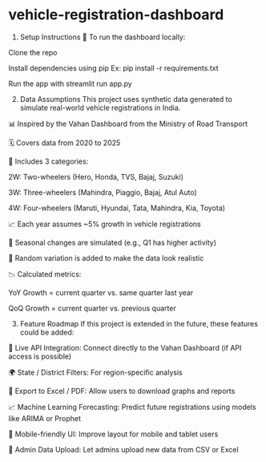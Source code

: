 # vehicle-registration-dashboard

1. Setup Instructions
🎯 To run the dashboard locally:

Clone the repo

Install dependencies using pip
Ex: pip install -r requirements.txt

Run the app with streamlit run app.py

2. Data Assumptions
This project uses synthetic data generated to simulate real-world vehicle registrations in India.

📊 Inspired by the Vahan Dashboard from the Ministry of Road Transport

🗓️ Covers data from 2020 to 2025

🚗 Includes 3 categories:

2W: Two-wheelers (Hero, Honda, TVS, Bajaj, Suzuki)

3W: Three-wheelers (Mahindra, Piaggio, Bajaj, Atul Auto)

4W: Four-wheelers (Maruti, Hyundai, Tata, Mahindra, Kia, Toyota)

📈 Each year assumes ~5% growth in vehicle registrations

🔄 Seasonal changes are simulated (e.g., Q1 has higher activity)

🎲 Random variation is added to make the data look realistic

📉 Calculated metrics:

YoY Growth = current quarter vs. same quarter last year

QoQ Growth = current quarter vs. previous quarter

3. Feature Roadmap
If this project is extended in the future, these features could be added:

🔌 Live API Integration: Connect directly to the Vahan Dashboard (if API access is possible)

🌍 State / District Filters: For region-specific analysis

📄 Export to Excel / PDF: Allow users to download graphs and reports

📈 Machine Learning Forecasting: Predict future registrations using models like ARIMA or Prophet

📱 Mobile-friendly UI: Improve layout for mobile and tablet users

🧾 Admin Data Upload: Let admins upload new data from CSV or Excel
